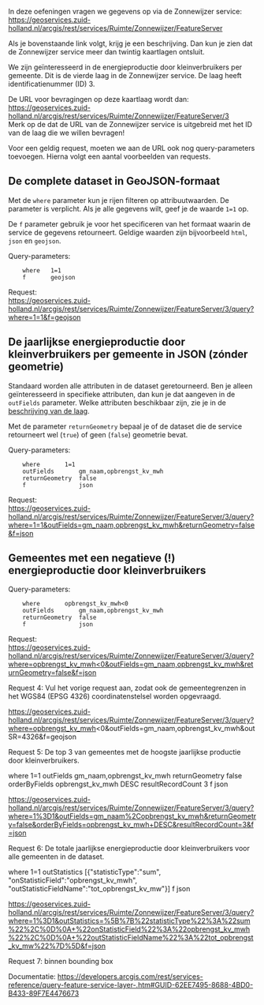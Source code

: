 In deze oefeningen vragen we gegevens op via de Zonnewijzer service:    
https://geoservices.zuid-holland.nl/arcgis/rest/services/Ruimte/Zonnewijzer/FeatureServer   

Als je bovenstaande link volgt, krijg je een beschrijving. Dan kun je zien dat de Zonnewijzer service meer dan twintig kaartlagen ontsluit. 

We zijn geïnteresseerd in de energieproductie door kleinverbruikers per gemeente. Dit is de vierde laag in de Zonnewijzer service. De laag heeft identificatienummer (ID) 3.    

De URL voor bevragingen op deze kaartlaag wordt dan:    
https://geoservices.zuid-holland.nl/arcgis/rest/services/Ruimte/Zonnewijzer/FeatureServer/3      
Merk op de dat de URL van de Zonnewijzer service is uitgebreid met het ID van de laag die we willen bevragen!    

Voor een geldig request, moeten we aan de URL ook nog query-parameters toevoegen. Hierna volgt een aantal voorbeelden van requests.    

## De complete dataset in GeoJSON-formaat

Met de `where` parameter kun je rijen filteren op attribuutwaarden. De parameter is verplicht. Als je alle gegevens wilt, geef je de waarde `1=1` op. 

De `f` parameter gebruik je voor het specificeren van het formaat waarin de service de gegevens retourneert. Geldige waarden zijn bijvoorbeeld `html`, `json` en `geojson`.   

Query-parameters:
```
    where 	1=1	
    f		geojson	
```
	
Request:    
https://geoservices.zuid-holland.nl/arcgis/rest/services/Ruimte/Zonnewijzer/FeatureServer/3/query?where=1=1&f=geojson

## De jaarlijkse energieproductie door kleinverbruikers per gemeente in JSON (zónder geometrie)    

Standaard worden alle attributen in de dataset geretourneerd. Ben je alleen geïnteresseerd in specifieke attributen, dan kun je dat aangeven in de `outFields` parameter. Welke attributen beschikbaar zijn, zie je in de [beschrijving van de laag](    
).    

Met de parameter `returnGeometry` bepaal je of de dataset die de service retourneert wel (`true`) of geen (`false`) geometrie bevat.    

Query-parameters:
```
    where	    1=1    
    outFields	    gm_naam,opbrengst_kv_mwh	
    returnGeometry  false	
    f               json
```
Request:    
https://geoservices.zuid-holland.nl/arcgis/rest/services/Ruimte/Zonnewijzer/FeatureServer/3/query?where=1=1&outFields=gm_naam,opbrengst_kv_mwh&returnGeometry=false&f=json

## Gemeentes met een negatieve (!) energieproductie door kleinverbruikers
Query-parameters:
```
    where	    opbrengst_kv_mwh<0    
    outFields	    gm_naam,opbrengst_kv_mwh	
    returnGeometry  false
    f               json
```
Request:    
[https://geoservices.zuid-holland.nl/arcgis/rest/services/Ruimte/Zonnewijzer/FeatureServer/3/query?where=opbrengst_kv_mwh<0&outFields=gm_naam,opbrengst_kv_mwh&returnGeometry=false&f=json](https://geoservices.zuid-holland.nl/arcgis/rest/services/Ruimte/Zonnewijzer/FeatureServer/3/query?where=opbrengst_kv_mwh<0&outFields=gm_naam,opbrengst_kv_mwh&returnGeometry=false&f=json)


Request 4: Vul het vorige request aan, zodat ook de gemeentegrenzen in het WGS84 (EPSG 4326) coordinatenstelsel worden opgevraagd.

https://geoservices.zuid-holland.nl/arcgis/rest/services/Ruimte/Zonnewijzer/FeatureServer/3/query?where=opbrengst_kv_mwh<0&outFields=gm_naam,opbrengst_kv_mwh&outSR=4326&f=geojson

Request 5: De top 3 van gemeentes met de hoogste jaarlijkse productie door kleinverbruikers. 

where	1=1
outFields	gm_naam,opbrengst_kv_mwh
returnGeometry	false
orderByFields	opbrengst_kv_mwh DESC
resultRecordCount	3
f	json

https://geoservices.zuid-holland.nl/arcgis/rest/services/Ruimte/Zonnewijzer/FeatureServer/3/query?where=1%3D1&outFields=gm_naam%2Copbrengst_kv_mwh&returnGeometry=false&orderByFields=opbrengst_kv_mwh+DESC&resultRecordCount=3&f=json

Request 6: De totale jaarlijkse energieproductie door kleinverbruikers voor alle gemeenten in de dataset.

where 1=1
outStatistics	[{"statisticType":"sum", "onStatisticField":"opbrengst_kv_mwh", "outStatisticFieldName":"tot_opbrengst_kv_mw"}]
f	json

https://geoservices.zuid-holland.nl/arcgis/rest/services/Ruimte/Zonnewijzer/FeatureServer/3/query?where=1%3D1&outStatistics=%5B%7B%22statisticType%22%3A%22sum%22%2C%0D%0A+%22onStatisticField%22%3A%22opbrengst_kv_mwh%22%2C%0D%0A+%22outStatisticFieldName%22%3A%22tot_opbrengst_kv_mw%22%7D%5D&f=json

Request 7: binnen bounding box
 
Documentatie: https://developers.arcgis.com/rest/services-reference/query-feature-service-layer-.htm#GUID-62EE7495-8688-4BD0-B433-89F7E4476673






